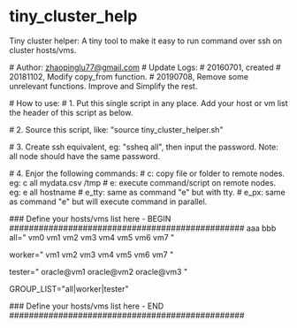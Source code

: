 # tiny_cluster_help
Tiny cluster helper: A tiny tool to make it easy to run command over ssh on cluster hosts/vms.


\# Author: zhaopinglu77@gmail.com
\# Update Logs:
\# 20160701, created
\# 20181102, Modify copy_from function.
\# 20190708, Remove some unrelevant functions. Improve and Simplify the rest.

\# How to use:
\# 1. Put this single script in any place. Add your host or vm list the header of this script as below. 

\# 2. Source this script, like: "source tiny_cluster_helper.sh"

\# 3. Create ssh equivalent, eg: "ssheq all", then input the password. Note: all node should have the same password.

\# 4. Enjor the following commands:
\#       c: copy file or folder to remote nodes.         eg: c all mydata.csv /tmp
\#       e: execute command/script on remote nodes.      eg: e all hostname
\#       e_tty: same as command "e" but with tty. 
\#       e_px: same as command "e" but will execute command in parallel. 

\### Define your hosts/vms list here - BEGIN ################################################
aaa
bbb
all="
vm0
vm1
vm2
vm3
vm4
vm5
vm6
vm7
"

worker="
vm1
vm2
vm3
vm4
vm5
vm6
vm7
"

tester="
oracle@vm1
oracle@vm2
oracle@vm3
"


GROUP_LIST="all|worker|tester"

\### Define your hosts/vms list here - END ################################################
